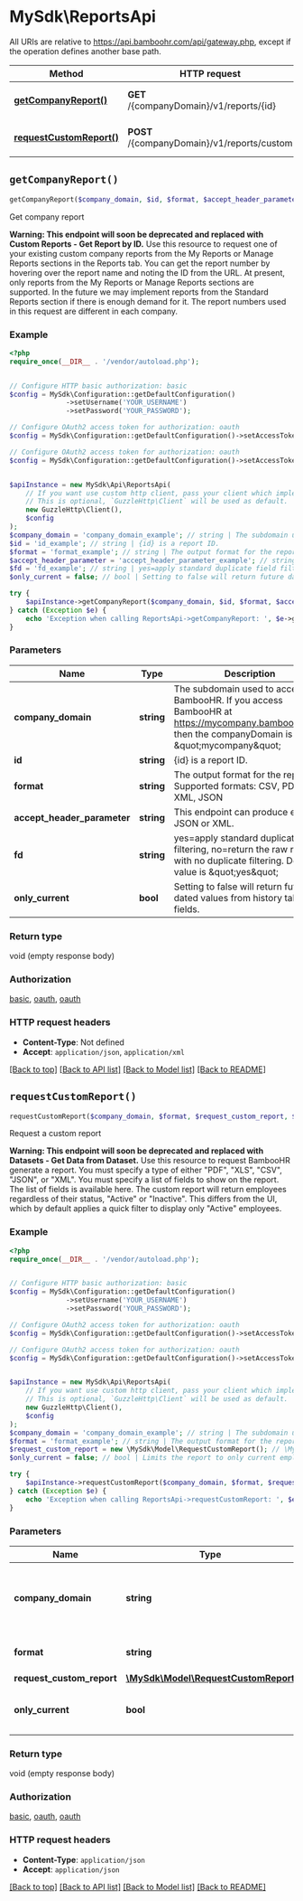 # MySdk\ReportsApi

All URIs are relative to https://api.bamboohr.com/api/gateway.php, except if the operation defines another base path.

| Method | HTTP request | Description |
| ------------- | ------------- | ------------- |
| [**getCompanyReport()**](ReportsApi.md#getCompanyReport) | **GET** /{companyDomain}/v1/reports/{id} | Get company report |
| [**requestCustomReport()**](ReportsApi.md#requestCustomReport) | **POST** /{companyDomain}/v1/reports/custom | Request a custom report |


## `getCompanyReport()`

```php
getCompanyReport($company_domain, $id, $format, $accept_header_parameter, $fd, $only_current)
```

Get company report

**Warning: This endpoint will soon be deprecated and replaced with Custom Reports - Get Report by ID.**   Use this resource to request one of your existing custom company reports from the My Reports or Manage Reports sections in the Reports tab. You can get the report number by hovering over the report name and noting the ID from the URL. At present, only reports from the My Reports or Manage Reports sections are supported. In the future we may implement reports from the Standard Reports section if there is enough demand for it. The report numbers used in this request are different in each company.

### Example

```php
<?php
require_once(__DIR__ . '/vendor/autoload.php');


// Configure HTTP basic authorization: basic
$config = MySdk\Configuration::getDefaultConfiguration()
              ->setUsername('YOUR_USERNAME')
              ->setPassword('YOUR_PASSWORD');

// Configure OAuth2 access token for authorization: oauth
$config = MySdk\Configuration::getDefaultConfiguration()->setAccessToken('YOUR_ACCESS_TOKEN');

// Configure OAuth2 access token for authorization: oauth
$config = MySdk\Configuration::getDefaultConfiguration()->setAccessToken('YOUR_ACCESS_TOKEN');


$apiInstance = new MySdk\Api\ReportsApi(
    // If you want use custom http client, pass your client which implements `GuzzleHttp\ClientInterface`.
    // This is optional, `GuzzleHttp\Client` will be used as default.
    new GuzzleHttp\Client(),
    $config
);
$company_domain = 'company_domain_example'; // string | The subdomain used to access BambooHR. If you access BambooHR at https://mycompany.bamboohr.com, then the companyDomain is \"mycompany\"
$id = 'id_example'; // string | {id} is a report ID.
$format = 'format_example'; // string | The output format for the report. Supported formats: CSV, PDF, XLS, XML, JSON
$accept_header_parameter = 'accept_header_parameter_example'; // string | This endpoint can produce either JSON or XML.
$fd = 'fd_example'; // string | yes=apply standard duplicate field filtering, no=return the raw results with no duplicate filtering. Default value is \"yes\"
$only_current = false; // bool | Setting to false will return future dated values from history table fields.

try {
    $apiInstance->getCompanyReport($company_domain, $id, $format, $accept_header_parameter, $fd, $only_current);
} catch (Exception $e) {
    echo 'Exception when calling ReportsApi->getCompanyReport: ', $e->getMessage(), PHP_EOL;
}
```

### Parameters

| Name | Type | Description  | Notes |
| ------------- | ------------- | ------------- | ------------- |
| **company_domain** | **string**| The subdomain used to access BambooHR. If you access BambooHR at https://mycompany.bamboohr.com, then the companyDomain is \&quot;mycompany\&quot; | |
| **id** | **string**| {id} is a report ID. | |
| **format** | **string**| The output format for the report. Supported formats: CSV, PDF, XLS, XML, JSON | |
| **accept_header_parameter** | **string**| This endpoint can produce either JSON or XML. | [optional] |
| **fd** | **string**| yes&#x3D;apply standard duplicate field filtering, no&#x3D;return the raw results with no duplicate filtering. Default value is \&quot;yes\&quot; | [optional] |
| **only_current** | **bool**| Setting to false will return future dated values from history table fields. | [optional] [default to false] |

### Return type

void (empty response body)

### Authorization

[basic](../../README.md#basic), [oauth](../../README.md#oauth), [oauth](../../README.md#oauth)

### HTTP request headers

- **Content-Type**: Not defined
- **Accept**: `application/json`, `application/xml`

[[Back to top]](#) [[Back to API list]](../../README.md#endpoints)
[[Back to Model list]](../../README.md#models)
[[Back to README]](../../README.md)

## `requestCustomReport()`

```php
requestCustomReport($company_domain, $format, $request_custom_report, $only_current)
```

Request a custom report

**Warning: This endpoint will soon be deprecated and replaced with Datasets - Get Data from Dataset.**   Use this resource to request BambooHR generate a report. You must specify a type of either \"PDF\", \"XLS\", \"CSV\", \"JSON\", or \"XML\". You must specify a list of fields to show on the report. The list of fields is available here. The custom report will return employees regardless of their status, \"Active\" or \"Inactive\". This differs from the UI, which by default applies a quick filter to display only \"Active\" employees.

### Example

```php
<?php
require_once(__DIR__ . '/vendor/autoload.php');


// Configure HTTP basic authorization: basic
$config = MySdk\Configuration::getDefaultConfiguration()
              ->setUsername('YOUR_USERNAME')
              ->setPassword('YOUR_PASSWORD');

// Configure OAuth2 access token for authorization: oauth
$config = MySdk\Configuration::getDefaultConfiguration()->setAccessToken('YOUR_ACCESS_TOKEN');

// Configure OAuth2 access token for authorization: oauth
$config = MySdk\Configuration::getDefaultConfiguration()->setAccessToken('YOUR_ACCESS_TOKEN');


$apiInstance = new MySdk\Api\ReportsApi(
    // If you want use custom http client, pass your client which implements `GuzzleHttp\ClientInterface`.
    // This is optional, `GuzzleHttp\Client` will be used as default.
    new GuzzleHttp\Client(),
    $config
);
$company_domain = 'company_domain_example'; // string | The subdomain used to access BambooHR. If you access BambooHR at https://mycompany.bamboohr.com, then the companyDomain is \"mycompany\"
$format = 'format_example'; // string | The output format for the report. Supported formats: CSV, PDF, XLS, XML, JSON
$request_custom_report = new \MySdk\Model\RequestCustomReport(); // \MySdk\Model\RequestCustomReport
$only_current = false; // bool | Limits the report to only current employees. Setting to false will include future-dated employees in the report.

try {
    $apiInstance->requestCustomReport($company_domain, $format, $request_custom_report, $only_current);
} catch (Exception $e) {
    echo 'Exception when calling ReportsApi->requestCustomReport: ', $e->getMessage(), PHP_EOL;
}
```

### Parameters

| Name | Type | Description  | Notes |
| ------------- | ------------- | ------------- | ------------- |
| **company_domain** | **string**| The subdomain used to access BambooHR. If you access BambooHR at https://mycompany.bamboohr.com, then the companyDomain is \&quot;mycompany\&quot; | |
| **format** | **string**| The output format for the report. Supported formats: CSV, PDF, XLS, XML, JSON | |
| **request_custom_report** | [**\MySdk\Model\RequestCustomReport**](../Model/RequestCustomReport.md)|  | |
| **only_current** | **bool**| Limits the report to only current employees. Setting to false will include future-dated employees in the report. | [optional] [default to false] |

### Return type

void (empty response body)

### Authorization

[basic](../../README.md#basic), [oauth](../../README.md#oauth), [oauth](../../README.md#oauth)

### HTTP request headers

- **Content-Type**: `application/json`
- **Accept**: `application/json`

[[Back to top]](#) [[Back to API list]](../../README.md#endpoints)
[[Back to Model list]](../../README.md#models)
[[Back to README]](../../README.md)
